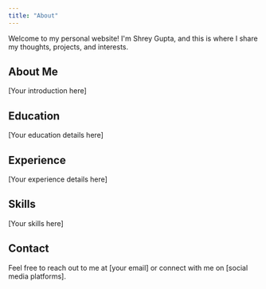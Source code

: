 ```yaml
---
title: "About"
---
```


Welcome to my personal website! I'm Shrey Gupta, and this is where I share my thoughts, projects, and interests.

## About Me

[Your introduction here]

## Education

[Your education details here]

## Experience

[Your experience details here]

## Skills

[Your skills here]

## Contact

Feel free to reach out to me at [your email] or connect with me on [social media platforms]. 